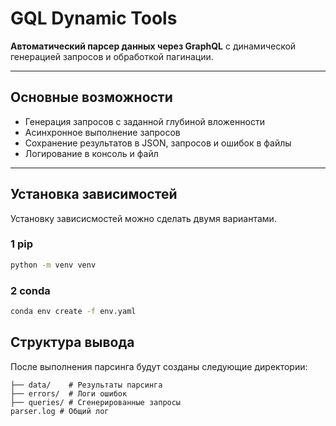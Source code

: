 # GQL Dynamic Tools 

**Автоматический парсер данных через GraphQL** с динамической генерацией запросов и обработкой пагинации.

---

## Основные возможности

- Генерация запросов с заданной глубиной вложенности
- Асинхронное выполнение запросов
- Сохранение результатов в JSON, запросов и ошибок в файлы
- Логирование в консоль и файл

---

## Установка зависимостей

Установку зависисмостей можно сделать двумя вариантами.

### 1  pip

```bash
python -m venv venv

```

### 2  conda

```bash
conda env create -f env.yaml 

```

## Структура вывода 

После выполнения парсинга будут созданы следующие директории:

```
├── data/    # Результаты парсинга
├── errors/  # Логи ошибок
├── queries/ # Сгенерированные запросы
parser.log # Общий лог
```
